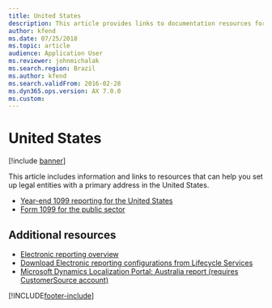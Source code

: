 ```yaml
---
title: United States
description: This article provides links to documentation resources for the United States.
author: kfend
ms.date: 07/25/2018
ms.topic: article
audience: Application User
ms.reviewer: johnmichalak
ms.search.region: Brazil
ms.author: kfend
ms.search.validFrom: 2016-02-28
ms.dyn365.ops.version: AX 7.0.0
ms.custom: 
---
```


# United States 

[!include [banner](../../includes/banner.md)]

This article includes information and links to resources that can help you set up legal entities with a primary address in the United States. 

- [Year-end 1099 reporting for the United States](../usa/noam-usa-year-end-1099-reporting.md)
- [Form 1099 for the public sector](../usa/noam-usa-form-1099-public-sector.md)

## Additional resources

- [Electronic reporting overview](../../../fin-ops-core/dev-itpro/analytics/general-electronic-reporting.md)
- [Download Electronic reporting configurations from Lifecycle Services](../../../fin-ops-core/dev-itpro/analytics/download-electronic-reporting-configuration-lcs.md)
- [Microsoft Dynamics Localization Portal: Australia report (requires CustomerSource account)](https://mbs.microsoft.com/files/customer/AX/Support/supportnews/unitedstates.html)


[!INCLUDE[footer-include](../../../includes/footer-banner.md)]
